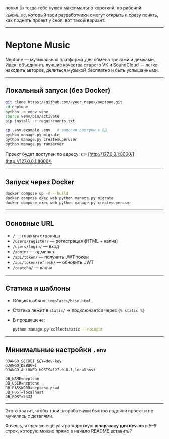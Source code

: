 понял 👍 тогда тебе нужен максимально короткий, но рабочий `README.md`, который твои разработчики смогут открыть и сразу понять, как поднять проект у себя. вот такой вариант:

---

# Neptone Music

Neptone — музыкальная платформа для обмена треками и демками.
Идея: объединить лучшие качества старого VK и SoundCloud — легко находить авторов, делиться музыкой бесплатно и быть услышанными.

---

## Локальный запуск (без Docker)

```bash
git clone https://github.com/<your_repo>/neptone.git
cd neptone
python -m venv venv
source venv/bin/activate
pip install -r requirements.txt

cp .env.example .env   # заполни доступы к БД
python manage.py migrate
python manage.py createsuperuser
python manage.py runserver
```

Проект будет доступен по адресу:
👉 [http://127.0.0.1:8000/](http://127.0.0.1:8000/)

---

## Запуск через Docker

```bash
docker compose up -d --build
docker compose exec web python manage.py migrate
docker compose exec web python manage.py createsuperuser
```

---

## Основные URL

* `/` — главная страница
* `/users/register/` — регистрация (HTML + капча)
* `/users/login/` — вход
* `/admin/` — админка
* `/api/token/` — получить JWT токен
* `/api/token/refresh/` — обновить JWT
* `/captcha/` — капча

---

## Статика и шаблоны

* Общий шаблон: `templates/base.html`
* Статика лежит в `static/` → подключается через `{% static %}`
* В продакшене:

  ```bash
  python manage.py collectstatic --noinput
  ```

---

## Минимальные настройки `.env`

```env
DJANGO_SECRET_KEY=dev-key
DJANGO_DEBUG=1
DJANGO_ALLOWED_HOSTS=127.0.0.1,localhost

DB_NAME=neptone
DB_USER=neptone
DB_PASSWORD=neptone_pswd
DB_HOST=localhost
DB_PORT=5432
```

---

Этого хватит, чтобы твои разработчики быстро подняли проект и не мучились с деталями.

Хочешь, я сделаю ещё ультра-короткую **шпаргалку для dev-ов** в 5–6 строк, которую можно прямо в начало README вставить?
